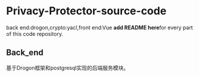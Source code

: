 # Privacy-Protector-source-code
back end:drogon,crypto:yacl,front end:Vue
**add README here**for every part of this code repository.
## Back_end
基于Drogon框架和postgresql实现的后端服务模块。

